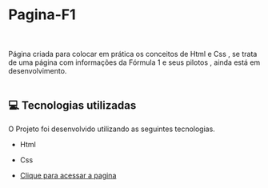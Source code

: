 # Pagina-F1 <br/><br/>





Página criada para colocar em prática os conceitos de Html e Css , se trata de uma página com informações da Fórmula 1 e seus pilotos , ainda está em desenvolvimento. <br/> <br/>

## 💻 Tecnologias utilizadas

O Projeto foi desenvolvido utilizando as seguintes tecnologias.

- Html
- Css

- [Clique para acessar a pagina]( https://welton1986.github.io/Validador_Formulario/)

 
